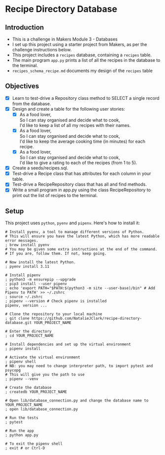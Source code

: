# Recipe Directory Database

## Introduction
- This is a challenge in Makers Module 3 - Databases
- I set up this project using a starter project from Makers, as per the challenge instructions below.
- This project includes a `recipes` database, containing a `recipes` table.
- The main program `app.py` prints a list of all the recipes in the database to the terminal.
- `recipes_schema_recipe.md` documents my design of the `recipes` table

## Objectives
- [x] Learn to test-drive a Repository class method to SELECT a single record from the database.
- [x] Design and create a table for the following user stories:  
  - [x] As a food lover,  
        So I can stay organised and decide what to cook,  
        I'd like to keep a list of all my recipes with their names.
  - [x] As a food lover,  
        So I can stay organised and decide what to cook,  
        I'd like to keep the average cooking time (in minutes) for each recipe.
  - [x] As a food lover,  
        So I can stay organised and decide what to cook,  
        I'd like to give a rating to each of the recipes (from 1 to 5).
- [x] Create a seeds/recipes.sql.
- [x] Test-drive a Recipe class that has attributes for each column in your table.
- [x] Test-drive a RecipeRepository class that has all and find methods.
- [x] Write a small program in app.py using the class RecipeRepository to print out the list of recipes to the terminal.

## Setup
This project uses `python`, `pyenv` and `pipenv`. Here's how to install it:

```shell
# Install pyenv, a tool to manage different versions of Python.
# This will ensure you have the latest Python, which has more readable error messages.
; brew install pyenv
# You may be given some extra instructions at the end of the command.
# If you are, follow them. If not, keep going.

# Now install the latest Python.
; pyenv install 3.11

# Install pipenv
; python3 -m ensurepip --upgrade
; pip3 install --user pipenv
; echo 'export PATH="$PATH:$(python3 -m site --user-base)/bin" # Add Pipenv to PATH' >> ~/.zshrc
; source ~/.zshrc
; pipenv --version # Check pipenv is installed
pipenv, version ...

# Clone the repository to your local machine
; git clone https://github.com/NatalieJClark/recipe-directory-database.git YOUR_PROJECT_NAME

# Enter the directory
; cd YOUR_PROJECT_NAME

# Install dependencies and set up the virtual environment
; pipenv install

# Activate the virtual environment
; pipenv shell
# NB: you may need to change interpreter path, to import pytest and psycopg
# This will give you the path to use
; pipenv --venv

# Create the database
; createdb YOUR_PROJECT_NAME

# Open lib/database_connection.py and change the database name to YOUR_PROJECT_NAME
; open lib/database_connection.py

# Run the tests
; pytest

# Run the app
; python app.py

# To exit the pipenv shell
; exit # or Ctrl-D
